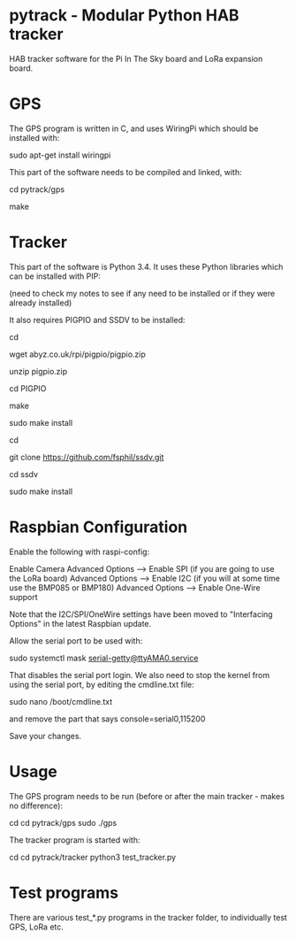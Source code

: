 # pytrack - Modular Python HAB tracker

HAB tracker software for the Pi In The Sky board and LoRa expansion board.

GPS
===

The GPS program is written in C, and uses WiringPi which should be installed with:

sudo apt-get install wiringpi

This part of the software needs to be compiled and linked, with:

cd pytrack/gps

make


Tracker
=======

This part of the software is Python 3.4.  It uses these Python libraries which can be installed with PIP:

(need to check my notes to see if any need to be installed or if they were already installed)


It also requires PIGPIO and SSDV to be installed:

cd

wget abyz.co.uk/rpi/pigpio/pigpio.zip

unzip pigpio.zip

cd PIGPIO

make

sudo make install

cd

git clone https://github.com/fsphil/ssdv.git

cd ssdv

sudo make install

 

Raspbian Configuration
======================

Enable the following with raspi-config:

Enable Camera
Advanced Options --> Enable SPI (if you are going to use the LoRa board)
Advanced Options --> Enable I2C (if you will at some time use the BMP085 or BMP180)
Advanced Options --> Enable One-Wire support

Note that the I2C/SPI/OneWire settings have been moved to "Interfacing Options" in the latest Raspbian update.


Allow the serial port to be used with:

sudo systemctl mask serial-getty@ttyAMA0.service

That disables the serial port login.  We also need to stop the kernel from using the serial port, by editing the cmdline.txt file:

sudo nano /boot/cmdline.txt

and remove the part that says console=serial0,115200

Save your changes.


Usage
=====

The GPS program needs to be run (before or after the main tracker - makes no difference):

cd
cd pytrack/gps
sudo ./gps

The tracker program is started with:

cd
cd pytrack/tracker
python3 test_tracker.py


Test programs
=============

There are various test_*.py programs in the tracker folder, to individually test GPS, LoRa etc.

